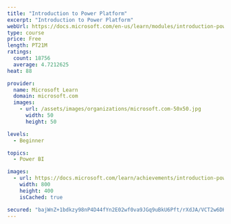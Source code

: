 ```yaml
---
title: "Introduction to Power Platform"
excerpt: "Introduction to Power Platform"
webUrl: https://docs.microsoft.com/en-us/learn/modules/introduction-power-platform/
type: course
price: Free
length: PT21M
ratings:
  count: 18756
  average: 4.7212625
heat: 88

provider:
  name: Microsoft Learn
  domain: microsoft.com
  images:
    - url: /assets/images/organizations/microsoft.com-50x50.jpg
      width: 50
      height: 50

levels:
  - Beginner

topics:
  - Power BI

images:
  - url: https://docs.microsoft.com/learn/achievements/introduction-power-platform-social.png
    width: 800
    height: 400
    isCached: true

secured: "bajWnZ+1bdkzy98nP4D44fYn2E02wf0va9JGq9uBkU6Pft/rXdJA/VCT2w6DHyXrPOgnPbtnw+1ZqnMclkjm1pU6AzuWjMBX76IBPRknDAkpcuII/F1b5klo45tIA94jZMfPaufsU7CmZaCkJUJ6pLzSYWFri0TUvyNKy+8dOipS4HptF6mvQisxW/jes36xmc/nwsFpBD9yJ3JyQ6d4pAV4k1WSlDOhS0c5gT7ZDMdRA0JIEQD/syeLng22Xx/2SNcrAQv/3NJ03GKfSQPsz91cZYzl789bqWniAVEqt43m/3BRVolDdgY/bYYe8DujSRb8qC736+2HIugUDI4a2GzEkKNSuxILzv7E7oxcn3saJ0x1gEFv+f4al9vYopAwneCak6AJLZl3E3wCm8Si11Bt/XdQib2X9HrPRlcSoTpOfybcniEv/taDMaHdSVpk;jAMRz6yYe7VKy8GwJOkU/A=="
---
```


